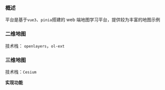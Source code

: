 ### 概述

平台是基于`vue3`、`pinia`搭建的 web 端地图学习平台，提供较为丰富的地图示例

### 二维地图

技术栈： `openlayers`，`ol-ext`

### 三维地图

技术栈：`Cesium`

**实现功能**
